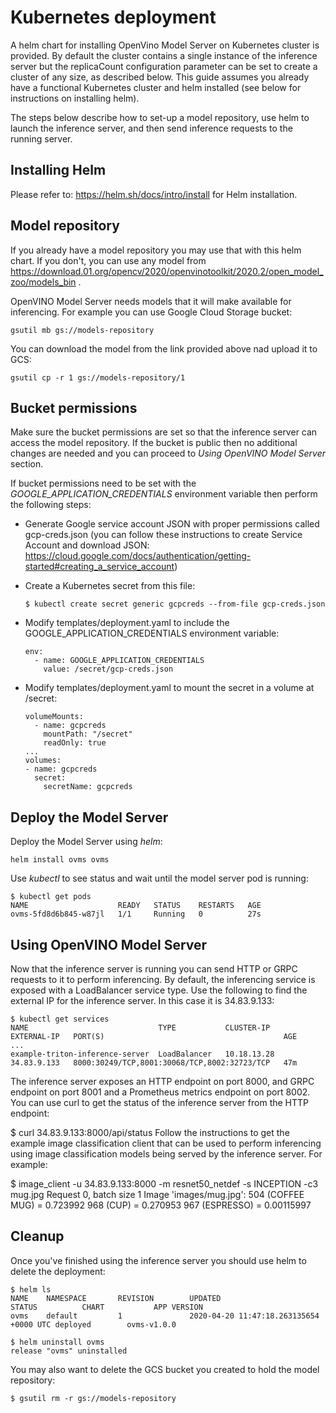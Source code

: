 # Kubernetes deployment

A helm chart for installing OpenVino Model Server on Kubernetes cluster is provided. By default the cluster contains 
a single instance of the inference server but the replicaCount configuration parameter can be set to create a cluster 
of any size, as described below. This guide assumes you already have a functional Kubernetes cluster and helm 
installed (see below for instructions on installing helm).

The steps below describe how to set-up a model repository, use helm to launch the inference server, and then send 
inference requests to the running server. 

## Installing Helm

Please refer to: https://helm.sh/docs/intro/install for Helm installation.

## Model repository

If you already have a model repository you may use that with this helm chart. If you don't, you can use any model
from https://download.01.org/opencv/2020/openvinotoolkit/2020.2/open_model_zoo/models_bin .

OpenVINO Model Server needs models that it will make available for inferencing. For example you can 
use Google Cloud Storage bucket:
```shell script
gsutil mb gs://models-repository
```

You can download the model from the link provided above nad upload it to GCS:
```shell script
gsutil cp -r 1 gs://models-repository/1
```

## Bucket permissions

Make sure the bucket permissions are set so that the inference server can access the model repository. If the bucket 
is public then no additional changes are needed and you can proceed to _Using OpenVINO Model Server_ section.

If bucket permissions need to be set with the _GOOGLE_APPLICATION_CREDENTIALS_ environment variable then perform the 
following steps:

* Generate Google service account JSON with proper permissions called gcp-creds.json 
(you can follow these instructions to create Service Account and download JSON: 
https://cloud.google.com/docs/authentication/getting-started#creating_a_service_account)
* Create a Kubernetes secret from this file:

      $ kubectl create secret generic gcpcreds --from-file gcp-creds.json

* Modify templates/deployment.yaml to include the GOOGLE_APPLICATION_CREDENTIALS environment variable:
      
      env:
        - name: GOOGLE_APPLICATION_CREDENTIALS
          value: /secret/gcp-creds.json

* Modify templates/deployment.yaml to mount the secret in a volume at /secret:

      volumeMounts:
        - name: gcpcreds
          mountPath: "/secret"
          readOnly: true
      ...
      volumes:
      - name: gcpcreds
        secret:
          secretName: gcpcreds
          
## Deploy the Model Server

Deploy the Model Server using _helm_:
```shell script
helm install ovms ovms
```

Use _kubectl_ to see status and wait until the model server pod is running:
```shell script
$ kubectl get pods
NAME                    READY   STATUS    RESTARTS   AGE
ovms-5fd8d6b845-w87jl   1/1     Running   0          27s
```

## Using OpenVINO Model Server

Now that the inference server is running you can send HTTP or GRPC requests to it to perform inferencing. 
By default, the inferencing service is exposed with a LoadBalancer service type. Use the following to find the 
external IP for the inference server. In this case it is 34.83.9.133:
```shell script
$ kubectl get services
NAME                             TYPE           CLUSTER-IP     EXTERNAL-IP   PORT(S)                                        AGE
...
example-triton-inference-server  LoadBalancer   10.18.13.28    34.83.9.133   8000:30249/TCP,8001:30068/TCP,8002:32723/TCP   47m
```

The inference server exposes an HTTP endpoint on port 8000, and GRPC endpoint on port 8001 and a Prometheus metrics endpoint on port 8002. You can use curl to get the status of the inference server from the HTTP endpoint:

$ curl 34.83.9.133:8000/api/status
Follow the instructions to get the example image classification client that can be used to perform inferencing using image classification models being served by the inference server. For example:

$ image_client -u 34.83.9.133:8000 -m resnet50_netdef -s INCEPTION -c3 mug.jpg
Request 0, batch size 1
Image 'images/mug.jpg':
    504 (COFFEE MUG) = 0.723992
    968 (CUP) = 0.270953
    967 (ESPRESSO) = 0.00115997





## Cleanup

Once you've finished using the inference server you should use helm to delete the deployment:
```shell script
$ helm ls
NAME    NAMESPACE       REVISION        UPDATED                                 STATUS          CHART           APP VERSION
ovms    default         1               2020-04-20 11:47:18.263135654 +0000 UTC deployed        ovms-v1.0.0

$ helm uninstall ovms
release "ovms" uninstalled
```

You may also want to delete the GCS bucket you created to hold the model repository:
```shell script
$ gsutil rm -r gs://models-repository
```